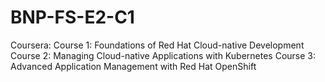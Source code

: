 # BNP-FS-E2-C1
Coursera:
Course 1: Foundations of Red Hat Cloud-native Development
Course 2: Managing Cloud-native Applications with Kubernetes
Course 3: Advanced Application Management with Red Hat OpenShift
